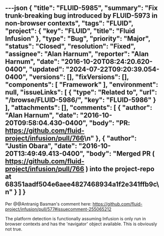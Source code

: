 ---json
{
  "title": "FLUID-5985",
  "summary": "Fix trunk-breaking bug introduced by FLUID-5973 in non-browser contexts",
  "tags": "FLUID",
  "project": {
    "key": "FLUID",
    "title": "Fluid Infusion"
  },
  "type": "Bug",
  "priority": "Major",
  "status": "Closed",
  "resolution": "Fixed",
  "assignee": "Alan Harnum",
  "reporter": "Alan Harnum",
  "date": "2016-10-20T08:24:20.620-0400",
  "updated": "2024-07-22T09:20:39.054-0400",
  "versions": [],
  "fixVersions": [],
  "components": [
    "Framework"
  ],
  "environment": null,
  "issueLinks": [
    {
      "type": "Related to",
      "url": "/browse/FLUID-5986/",
      "key": "FLUID-5986"
    }
  ],
  "attachments": [],
  "comments": [
    {
      "author": "Alan Harnum",
      "date": "2016-10-20T09:58:04.430-0400",
      "body": "PR: <https://github.com/fluid-project/infusion/pull/766>\n"
    },
    {
      "author": "Justin Obara",
      "date": "2016-10-20T13:49:49.413-0400",
      "body": "Merged PR ( <https://github.com/fluid-project/infusion/pull/766> ) into the project-repo at 68351aadf504e6aee4827468934a1f2e341ffb9c\n"
    }
  ]
}
---
Per @@Antranig Basman's comment here: <https://github.com/fluid-project/infusion/pull/577#issuecomment-255065212>

The platform detection is functionally assuming Infusion is only run in browser contexts and has the 'navigator' object available. This is obviously not true.

        